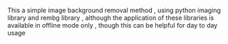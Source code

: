 This a simple image background removal method , using python imaging library and rembg library , although the application of these libraries is available in offline mode only , though this can be helpful for day to day usage 
